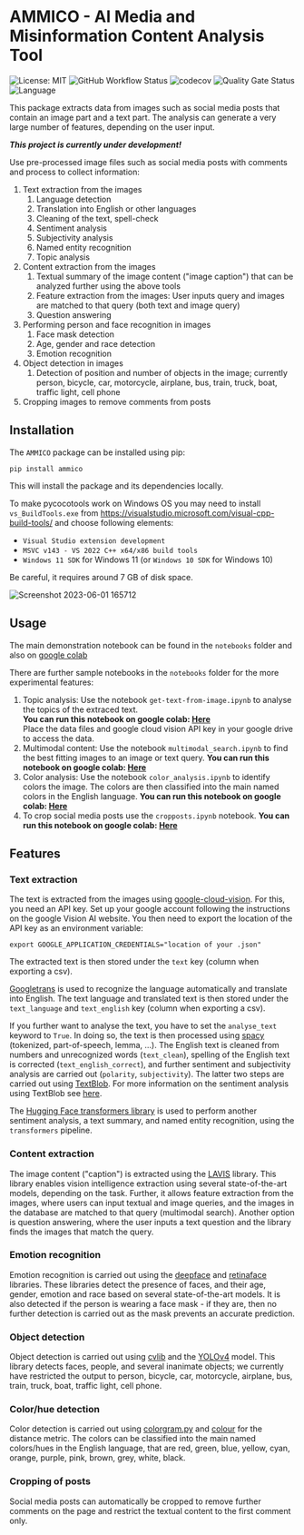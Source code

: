 # AMMICO - AI Media and Misinformation Content Analysis Tool

![License: MIT](https://img.shields.io/github/license/ssciwr/AMMICO)
![GitHub Workflow Status](https://img.shields.io/github/actions/workflow/status/ssciwr/AMMICO/ci.yml?branch=main)
![codecov](https://img.shields.io/codecov/c/github/ssciwr/AMMICO)
![Quality Gate Status](https://sonarcloud.io/api/project_badges/measure?project=ssciwr_ammico&metric=alert_status)
![Language](https://img.shields.io/github/languages/top/ssciwr/AMMICO)

This package extracts data from images such as social media posts that contain an image part and a text part. The analysis can generate a very large number of features, depending on the user input.

**_This project is currently under development!_**

Use pre-processed image files such as social media posts with comments and process to collect information:
1. Text extraction from the images
    1. Language detection
    1. Translation into English or other languages
    1. Cleaning of the text, spell-check
    1. Sentiment analysis
    1. Subjectivity analysis
    1. Named entity recognition
    1. Topic analysis
1. Content extraction from the images
    1. Textual summary of the image content ("image caption") that can be analyzed further using the above tools
    1. Feature extraction from the images: User inputs query and images are matched to that query (both text and image query)
    1. Question answering   
1. Performing person and face recognition in images
    1. Face mask detection
    1. Age, gender and race detection
    1. Emotion recognition
1. Object detection in images
    1. Detection of position and number of objects in the image; currently  person, bicycle, car, motorcycle, airplane, bus, train, truck, boat, traffic light, cell phone
1. Cropping images to remove comments from posts
 

## Installation

The `AMMICO` package can be installed using pip: 
```
pip install ammico
```
This will install the package and its dependencies locally.

To make pycocotools work on Windows OS you may need to install `vs_BuildTools.exe` from https://visualstudio.microsoft.com/visual-cpp-build-tools/ and choose following elements:
- `Visual Studio extension development`
- `MSVC v143 - VS 2022 C++ x64/x86 build tools`
- `Windows 11 SDK` for Windows 11 (or `Windows 10 SDK` for Windows 10)

Be careful, it requires around 7 GB of disk space.

![Screenshot 2023-06-01 165712](https://github.com/ssciwr/AMMICO/assets/8105097/3dfb302f-c390-46a7-a700-4e044f56c30f)

## Usage

The main demonstration notebook can be found in the `notebooks` folder and also on [google colab](https://colab.research.google.com/github/ssciwr/ammico/blob/main/ammico/notebooks/DemoNotebook_ammico.ipynb)

There are further sample notebooks in the `notebooks` folder for the more experimental features:
1. Topic analysis: Use the notebook `get-text-from-image.ipynb` to analyse the topics of the extraced text.\
**You can run this notebook on google colab: [Here](https://colab.research.google.com/github/ssciwr/ammico/blob/main/ammico/notebooks/get-text-from-image.ipynb)**  
Place the data files and google cloud vision API key in your google drive to access the data.
1. Multimodal content: Use the notebook `multimodal_search.ipynb` to find the best fitting images to an image or text query.
**You can run this notebook on google colab: [Here](https://colab.research.google.com/github/ssciwr/ammico/blob/main/ammico/notebooks/multimodal_search.ipynb)**
1. Color analysis: Use the notebook `color_analysis.ipynb` to identify colors the image. The colors are then classified into the main named colors in the English language.
**You can run this notebook on google colab: [Here](https://colab.research.google.com/github/ssciwr/ammico/blob/main/ammico/notebooks/colors_analysis.ipynb)**
1. To crop social media posts use the `cropposts.ipynb` notebook. 
**You can run this notebook on google colab: [Here](https://colab.research.google.com/github/ssciwr/ammico/blob/main/ammico/notebooks/cropposts.ipynb)**

## Features
### Text extraction
The text is extracted from the images using [google-cloud-vision](https://cloud.google.com/vision). For this, you need an API key. Set up your google account following the instructions on the google Vision AI website.
You then need to export the location of the API key as an environment variable:
```
export GOOGLE_APPLICATION_CREDENTIALS="location of your .json"
```
The extracted text is then stored under the `text` key (column when exporting a csv).

[Googletrans](https://py-googletrans.readthedocs.io/en/latest/) is used to recognize the language automatically and translate into English. The text language and translated text is then stored under the `text_language` and `text_english` key (column when exporting a csv).

If you further want to analyse the text, you have to set the `analyse_text` keyword to `True`. In doing so, the text is then processed using [spacy](https://spacy.io/) (tokenized, part-of-speech, lemma, ...). The English text is cleaned from numbers and unrecognized words (`text_clean`), spelling of the English text is corrected (`text_english_correct`), and further sentiment and subjectivity analysis are carried out (`polarity`, `subjectivity`). The latter two steps are carried out using [TextBlob](https://textblob.readthedocs.io/en/dev/index.html). For more information on the sentiment analysis using TextBlob see [here](https://towardsdatascience.com/my-absolute-go-to-for-sentiment-analysis-textblob-3ac3a11d524).

The [Hugging Face transformers library](https://huggingface.co/) is used to perform another sentiment analysis, a text summary, and named entity recognition, using the `transformers` pipeline.

### Content extraction

The image content ("caption") is extracted using the [LAVIS](https://github.com/salesforce/LAVIS) library. This library enables vision intelligence extraction using several state-of-the-art models, depending on the task. Further, it allows feature extraction from the images, where users can input textual and image queries, and the images in the database are matched to that query (multimodal search). Another option is question answering, where the user inputs a text question and the library finds the images that match the query.

### Emotion recognition

Emotion recognition is carried out using the [deepface](https://github.com/serengil/deepface) and [retinaface](https://github.com/serengil/retinaface) libraries. These libraries detect the presence of faces, and their age, gender, emotion and race based on several state-of-the-art models. It is also detected if the person is wearing a face mask - if they are, then no further detection is carried out as the mask prevents an accurate prediction.

### Object detection

Object detection is carried out using [cvlib](https://github.com/arunponnusamy/cvlib) and the [YOLOv4](https://github.com/AlexeyAB/darknet) model. This library detects faces, people, and several inanimate objects; we currently have restricted the output to person, bicycle, car, motorcycle, airplane, bus, train, truck, boat, traffic light, cell phone.

### Color/hue detection

Color detection is carried out using [colorgram.py](https://github.com/obskyr/colorgram.py) and [colour](https://github.com/vaab/colour) for the distance metric. The colors can be classified into the main named colors/hues in the English language, that are red, green, blue, yellow, cyan, orange, purple, pink, brown, grey, white, black.

### Cropping of posts

Social media posts can automatically be cropped to remove further comments on the page and restrict the textual content to the first comment only.
